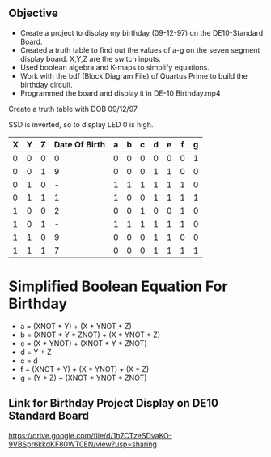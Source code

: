 ## Objective ##
- Create a project to display my birthday (09-12-97) on the DE10-Standard Board.
- Created a truth table to find out the values of a-g on the seven segment display board. X,Y,Z are the switch inputs.
- Used boolean algebra and K-maps to simplify equations.
- Work with the bdf (Block Diagram File) of Quartus Prime to build the birthday circuit.
- Programmed the board and display it in DE-10 Birthday.mp4

Create a truth table with DOB 09/12/97

SSD is inverted, so to display LED 0 is high.

|X|Y|Z|Date Of Birth|a|b|c|d|e|f|g|
|-|-|-|-|-|-|-|-|-|-|-|
|0|0|0|0|0|0|0|0|0|0|1|
|0|0|1|9|0|0|0|1|1|0|0|
|0|1|0|-|1|1|1|1|1|1|0|
|0|1|1|1|1|0|0|1|1|1|1|
|1|0|0|2|0|0|1|0|0|1|0|
|1|0|1|-|1|1|1|1|1|1|0|
|1|1|0|9|0|0|0|1|1|0|0|
|1|1|1|7|0|0|0|1|1|1|1|

# Simplified Boolean Equation For Birthday

- a = (XNOT * Y) + (X * YNOT * Z)
- b = (XNOT * Y * ZNOT) + (X * YNOT * Z)
- c = (X * YNOT) + (XNOT * Y * ZNOT)
- d = Y + Z
- e = d
- f = (XNOT * Y) + (X * YNOT) + (X * Z)
- g = (Y * Z) + (XNOT * YNOT * ZNOT)

## Link for Birthday Project Display on DE10 Standard Board ##
https://drive.google.com/file/d/1h7CTzeSDvaKO-9VBSpr6kkdKF80WT0EN/view?usp=sharing